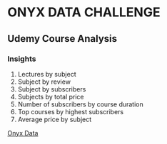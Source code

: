 # ONYX DATA CHALLENGE
## Udemy Course Analysis
### Insights

1. Lectures by subject
2. Subject by review
3. Subject by subscribers
4. Subjects by total price
5. Number of subscribers by course duration
6. Top courses by highest subscribers
7. Average price by subject

[Onyx Data](https://www.linkedin.com/posts/onyxdata_onyx-data-datadna-challenge-january-2024-activity-7147496701396733952-edcF?utm_source=share&utm_medium=member_desktop)


